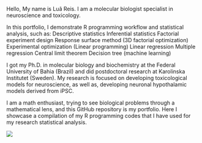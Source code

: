Hello,
My name is Luã Reis. 
I am a molecular biologist specialist in neuroscience and toxicology.

In this portfolio, I demonstrate R programming workflow and statistical analysis, such as:
Descriptive statistics
Inferential statistics
Factorial experiment design
Response surface method (3D factorial optimization)
Experimental optimization (Linear programming)
Linear regression
Multiple regression
Central limit theorem
Decision tree (machine learning)

I got my Ph.D. in molecular biology and biochemistry at the Federal University of Bahia (Brazil) and did postdoctoral research at Karolinska Institutet (Sweden). My research is focused on developing toxicological models for neuroscience, as well as, developing neuronal hypothalamic models derived from iPSC. 

I am a math enthusiast, trying to see biological problems through a mathematical lens, and this GitHub repository is my portfolio.
Here I showcase a compilation of my R programming codes that I have used for my research statistical analysis.


![](https://komarev.com/ghpvc/?username=luataina)
